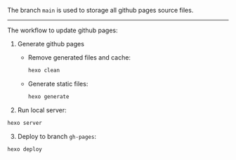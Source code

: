 The branch `main` is used to storage all github pages source files.

---
The workflow to update github pages:

1. Generate github pages
    - Remove generated files and cache:
        ```bash
        hexo clean
        ```
    - Generate static files:
        ```bash
        hexo generate
        ```

2. Run local server:
```bash
hexo server
```

3. Deploy to branch `gh-pages`:
```bash
hexo deploy
```
